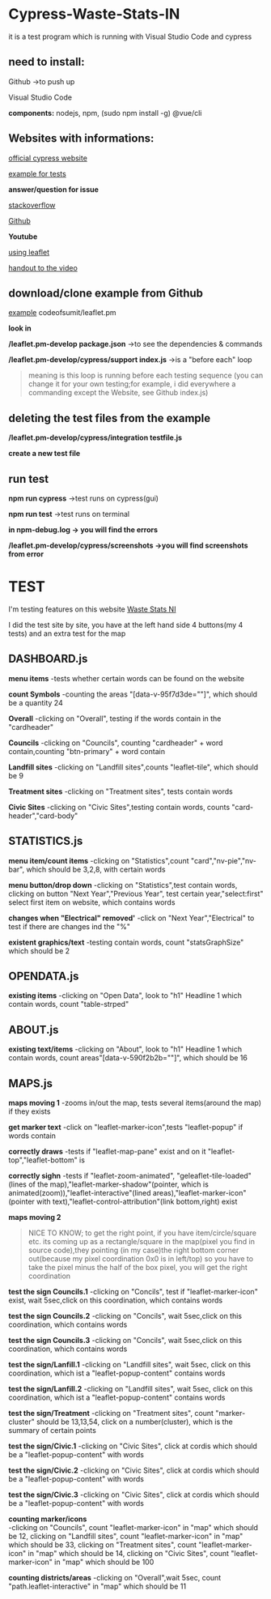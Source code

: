 # Cypress-Waste-Stats-IN
it is a test program which is running with Visual Studio Code and cypress
## need to install:
Github ->to push up

Visual Studio Code

**components:** nodejs, npm, (sudo npm install -g) @vue/cli

## Websites with informations:
[official cypress website](https://www.cypress.io/)

[example for tests](https://medium.com/geoman-blog/testing-maps-e2e-with-cypress-ba9e5d903b2b)

**answer/question for issue**

[stackoverflow](https://stackoverflow.com/)

[Github](https://github.com/)

**Youtube**

[using leaflet](https://www.youtube.com/results?search_query=using+leaflet+in+r+part+1+of+6+)

[handout to the video](http://seankross.com/slides/Developing_Data_Products/leaflet/leaflet.html#1)
## download/clone example from Github
[example](https://github.com/codeofsumit/leaflet.pm) codeofsumit/leaflet.pm

**look in**

**/leaflet.pm-develop package.json** ->to see the dependencies & commands

**/leaflet.pm-develop/cypress/support index.js** ->is a "before each" loop
>meaning is this loop is running before each testing sequence (you can change it for your own testing;for example, i did everywhere a commanding except the Website, see Github index.js)
## deleting the test files from the example
**/leaflet.pm-develop/cypress/integration testfile.js**

**create a new test file**
## run test
**npm run cypress** ->test runs on cypress(gui)

**npm run test** ->test runs on terminal

**in npm-debug.log -> you will find the errors**

**/leaflet.pm-develop/cypress/screenshots ->you will find screenshots from error**
# TEST
I'm testing features on this website [Waste Stats NI](http://52.209.112.20:8181/#/map)

I did the test site by site, you have at the left hand side 4 buttons(my 4 tests) and an extra test for the map
## DASHBOARD.js
**menu items** 
  -tests whether certain words can be found on the website

**count Symbols** 
  -counting the areas "[data-v-95f7d3de=""]", which should be a quantity 24

**Overall** 
  -clicking on "Overall", testing if the words contain in the "cardheader"

**Councils** 
  -clicking on "Councils", counting "cardheader" + word contain,counting "btn-primary" + word contain

**Landfill sites** 
  -clicking on "Landfill sites",counts "leaflet-tile", which should be 9

**Treatment sites** 
  -clicking on "Treatment sites", tests contain words

**Civic Sites** 
  -clicking on "Civic Sites",testing contain words, counts "card-header","card-body"
## STATISTICS.js
**menu item/count items** 
  -clicking on "Statistics",count "card","nv-pie","nv-bar", which should be 3,2,8, with certain words

**menu button/drop down** 
  -clicking on "Statistics",test contain words, clicking on button "Next Year","Previous Year", test certain year,"select:first" select first item on website, which contains words

**changes when "Electrical" removed'** 
  -click on "Next Year","Electrical" to test if there are changes ind the "%"

**existent graphics/text** 
  -testing contain words, count "statsGraphSize" which should be 2
## OPENDATA.js
**existing items** 
  -clicking on "Open Data", look to "h1" Headline 1 which contain words, count "table-strped"
## ABOUT.js
**existing text/items** 
  -clicking on "About", look to "h1" Headline 1 which contain words, count areas"[data-v-590f2b2b=""]", which should be 16
## MAPS.js
**maps moving 1** 
  -zooms in/out the map, tests several items(around the map) if they exists

**get marker text**
   -click on "leaflet-marker-icon",tests "leaflet-popup" if words contain

**correctly draws** 
  -tests if "leaflet-map-pane" exist and on it "leaflet-top","leaflet-bottom" is

**correctly sighn** 
  -tests if "leaflet-zoom-animated", "geleaflet-tile-loaded"(lines of the map),"leaflet-marker-shadow"(pointer, which is animated(zoom)),"leaflet-interactive"(lined areas),"leaflet-marker-icon"(pointer with text),"leaflet-control-attribution"(link bottom,right) exist

**maps moving 2**
>NICE TO KNOW; to get the right point, if you have item/circle/square etc. its coming up as a rectangle/square in the map(pixel you find in source code),they pointing (in my case)the right bottom corner out(because my pixel coordination 0x0 is in left/top) so you have to take the pixel minus the half of the box pixel, you will get the right coordination

**test the sign Councils.1** 
  -clicking on "Concils", test if "leaflet-marker-icon" exist, wait 5sec,click on this coordination, which contains words

**test the sign Councils.2** 
  -clicking on "Concils", wait 5sec,click on this coordination, which contains words

**test the sign Councils.3** 
  -clicking on "Concils", wait 5sec,click on this coordination, which contains words

**test the sign/Lanfill.1** 
  -clicking on "Landfill sites", wait 5sec, click on this coordination, which ist a "leaflet-popup-content" contains words

**test the sign/Lanfill.2** 
  -clicking on "Landfill sites", wait 5sec, click on this coordination, which ist a "leaflet-popup-content" contains words

**test the sign/Treatment** 
  -clicking on "Treatment sites", count "marker-cluster" should be 13,13,54, click on a number(cluster), which is the summary of certain points

**test the sign/Civic.1** 
  -clicking on "Civic Sites", click at cordis which should be a "leaflet-popup-content" with words

**test the sign/Civic.2** 
  -clicking on "Civic Sites", click at cordis which should be a "leaflet-popup-content" with words

**test the sign/Civic.3** 
  -clicking on "Civic Sites", click at cordis which should be a "leaflet-popup-content" with words

**counting marker/icons** 	
  -clicking on "Councils", count "leaflet-marker-icon" in "map" which should be 12, clicking on "Landfill sites", count "leaflet-marker-icon" in "map" which should be 33, clicking on "Treatment sites", count "leaflet-marker-icon" in "map" which should be 14, clicking on "Civic Sites", count "leaflet-marker-icon" in "map" which should be 100

**counting districts/areas** 
  -clicking on "Overall",wait 5sec, count "path.leaflet-interactive" in "map" which should be 11


